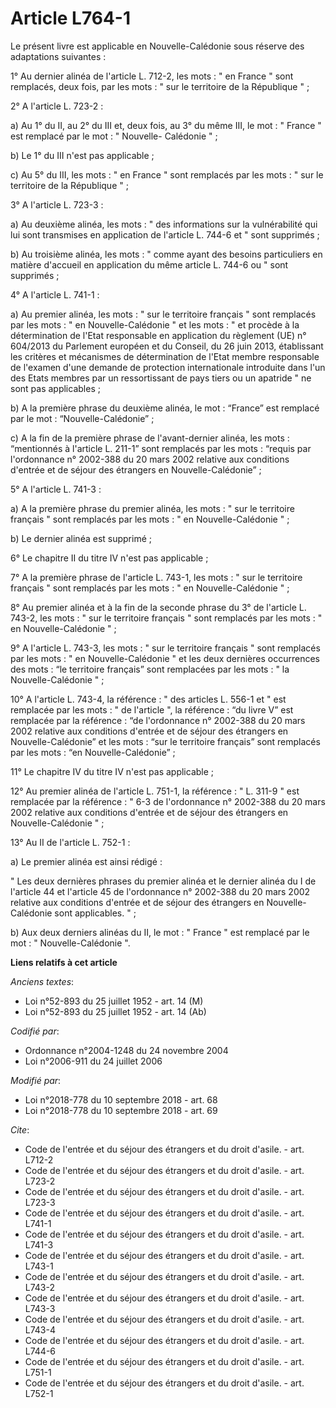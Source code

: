 # Article L764-1

Le présent livre est applicable en Nouvelle-Calédonie sous réserve des adaptations suivantes :

1° Au dernier alinéa de l'article L. 712-2, les mots : " en France " sont remplacés, deux fois, par les mots : " sur le
territoire de la République " ;

2° A l'article L. 723-2 :

a) Au 1° du II, au 2° du III et, deux fois, au 3° du même III, le mot : " France " est remplacé par le mot : " Nouvelle-
Calédonie " ;

b) Le 1° du III n'est pas applicable ;

c) Au 5° du III, les mots : " en France " sont remplacés par les mots : " sur le territoire de la République " ;

3° A l'article L. 723-3 :

a) Au deuxième alinéa, les mots : " des informations sur la vulnérabilité qui lui sont transmises en application de l'article
L. 744-6 et " sont supprimés ;

b) Au troisième alinéa, les mots : " comme ayant des besoins particuliers en matière d'accueil en application du même article
L. 744-6 ou " sont supprimés ;

4° A l'article L. 741-1 :

a) Au premier alinéa, les mots : " sur le territoire français " sont remplacés par les mots : " en Nouvelle-Calédonie " et
les mots : " et procède à la détermination de l'Etat responsable en application du règlement (UE) n° 604/2013 du Parlement
européen et du Conseil, du 26 juin 2013, établissant les critères et mécanismes de détermination de l'Etat membre responsable
de l'examen d'une demande de protection internationale introduite dans l'un des Etats membres par un ressortissant de pays
tiers ou un apatride " ne sont pas applicables ;

b) A la première phrase du deuxième alinéa, le mot : “France” est remplacé par le mot : “Nouvelle-Calédonie” ;

c) A la fin de la première phrase de l'avant-dernier alinéa, les mots : “mentionnés à l'article L. 211-1” sont remplacés par
les mots : “requis par l'ordonnance n° 2002-388 du 20 mars 2002 relative aux conditions d'entrée et de séjour des étrangers
en Nouvelle-Calédonie” ;

5° A l'article L. 741-3 :

a) A la première phrase du premier alinéa, les mots : " sur le territoire français " sont remplacés par les mots : " en
Nouvelle-Calédonie " ;

b) Le dernier alinéa est supprimé ;

6° Le chapitre II du titre IV n'est pas applicable ;

7° A la première phrase de l'article L. 743-1, les mots : " sur le territoire français " sont remplacés par les mots : " en
Nouvelle-Calédonie " ;

8° Au premier alinéa et à la fin de la seconde phrase du 3° de l'article L. 743-2, les mots : " sur le territoire français "
sont remplacés par les mots : " en Nouvelle-Calédonie " ;

9° A l'article L. 743-3, les mots : " sur le territoire français " sont remplacés par les mots : " en Nouvelle-Calédonie " et
les deux dernières occurrences des mots : “le territoire français” sont remplacées par les mots : " la Nouvelle-Calédonie " ;

10° A l'article L. 743-4, la référence : " des articles L. 556-1 et " est remplacée par les mots : " de l'article ", la
référence : “du livre V” est remplacée par la référence : “de l'ordonnance n° 2002-388 du 20 mars 2002 relative aux
conditions d'entrée et de séjour des étrangers en Nouvelle-Calédonie” et les mots : “sur le territoire français” sont
remplacés par les mots : “en Nouvelle-Calédonie” ;

11° Le chapitre IV du titre IV n'est pas applicable ;

12° Au premier alinéa de l'article L. 751-1, la référence : " L. 311-9 " est remplacée par la référence : " 6-3 de
l'ordonnance n° 2002-388 du 20 mars 2002 relative aux conditions d'entrée et de séjour des étrangers en Nouvelle-Calédonie
" ;

13° Au II de l'article L. 752-1 :

a) Le premier alinéa est ainsi rédigé :

" Les deux dernières phrases du premier alinéa et le dernier alinéa du I de l'article 44 et l'article 45 de l'ordonnance n°
2002-388 du 20 mars 2002 relative aux conditions d'entrée et de séjour des étrangers en Nouvelle-Calédonie sont applicables.
" ;

b) Aux deux derniers alinéas du II, le mot : " France " est remplacé par le mot : " Nouvelle-Calédonie ".

**Liens relatifs à cet article**

_Anciens textes_:

  - Loi n°52-893 du 25 juillet 1952 - art. 14 (M)
  - Loi n°52-893 du 25 juillet 1952 - art. 14 (Ab)

_Codifié par_:

  - Ordonnance n°2004-1248 du 24 novembre 2004
  - Loi n°2006-911 du 24 juillet 2006

_Modifié par_:

  - Loi n°2018-778 du 10 septembre 2018 - art. 68
  - Loi n°2018-778 du 10 septembre 2018 - art. 69

_Cite_:

  - Code de l'entrée et du séjour des étrangers et du droit d'asile. - art. L712-2
  - Code de l'entrée et du séjour des étrangers et du droit d'asile. - art. L723-2
  - Code de l'entrée et du séjour des étrangers et du droit d'asile. - art. L723-3
  - Code de l'entrée et du séjour des étrangers et du droit d'asile. - art. L741-1
  - Code de l'entrée et du séjour des étrangers et du droit d'asile. - art. L741-3
  - Code de l'entrée et du séjour des étrangers et du droit d'asile. - art. L743-1
  - Code de l'entrée et du séjour des étrangers et du droit d'asile. - art. L743-2
  - Code de l'entrée et du séjour des étrangers et du droit d'asile. - art. L743-3
  - Code de l'entrée et du séjour des étrangers et du droit d'asile. - art. L743-4
  - Code de l'entrée et du séjour des étrangers et du droit d'asile. - art. L744-6
  - Code de l'entrée et du séjour des étrangers et du droit d'asile. - art. L751-1
  - Code de l'entrée et du séjour des étrangers et du droit d'asile. - art. L752-1
